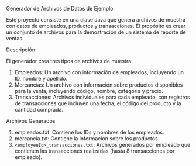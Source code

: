 Generador de Archivos de Datos de Ejemplo

Este proyecto consiste en una clase Java que genera archivos de muestra con datos de empleados, productos y transacciones. El propósito es crear un conjunto de archivos para la demostración de un sistema de reporte de ventas.

Descripción

El generador crea tres tipos de archivos de muestra:

1. Empleados: Un archivo con información de empleados, incluyendo un ID, nombre y apellido.
2. Mercancías: Un archivo con información sobre productos disponibles para la venta, incluyendo código, nombre, categoría y precio.
3. Transacciones: Archivos individuales para cada empleado, con registros de transacciones que incluyen una fecha, el código del producto y la cantidad comprada.

Archivos Generados

1. empleados.txt: Contiene los IDs y nombres de los empleados.
2. mercancia.txt: Contiene la información sobre los productos.
3. `<employeeId>_transacciones.txt`: Archivos generados por empleado que contienen las transacciones realizadas (hasta 8 transacciones por empleado).

